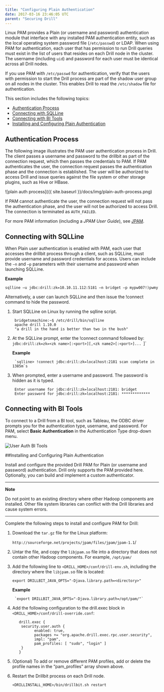```yaml
---
title: "Configuring Plain Authentication"
date: 2017-03-16 23:46:05 UTC
parent: "Securing Drill"
---
```

Linux PAM provides a Plain (or username and password) authentication module that interface with any installed PAM authentication entity, such as the local operating system password file (`/etc/passwd`) or LDAP. 
When using PAM for authentication, each user that has permission to run Drill queries must exist in the list of users that resides on each Drill node in the cluster. The username (including `uid`) and password for each user must be identical across all Drill nodes. 

If you use PAM with `/etc/passwd` for authentication, verify that the users with permission to start the Drill process are part of the shadow user group on all nodes in the cluster. This enables Drill to read the `/etc/shadow` file for authentication.

This section includes the following topics:

- [Authentication Process]({{site.baseurl}}/docs/configuring-plain-authentication/#authentication-process)
- [Connecting with SQLLine]({{site.baseurl}}/docs/configuring-plain-authentication/#connecting-with-sqlline)
- [Connecting with BI Tools]({{site.baseurl}}/docs/configuring-plain-authentication/#connecting-with-bi-tools)
- [Installing and Configuring Plain Authentication]({{site.baseurl}}/docs/configuring-plain-authentication/#installing-and-configuring-plain-authentication)

## Authentication Process

The following image illustrates the PAM user authentication process in Drill.  The client passes a username and password to the drillbit as part of the connection request, which then passes the credentials to PAM.  If PAM authenticates the user, the connection request passes the authentication phase and the connection is established. The user will be authorized to access Drill and issue queries against the file system or other storage plugins, such as Hive or HBase.  

![plain auth process]({{ site.baseurl }}/docs/img/plain-auth-process.png)

If PAM cannot authenticate the user, the connection request will not pass the authentication phase, and the user will not be authorized to access Drill. The connection is terminated as `AUTH_FAILED`.

For more PAM information (including a *JPAM User Guide*), see [JPAM](http://jpam.sourceforge.net/ "JPAM").

## Connecting with SQLLine

When Plain user authentication is enabled with PAM, each user that accesses the drillbit process through a client, such as SQLLine, must provide username and password credentials for access. Users can include the `–n` and `–p` parameters with their username and password when launching SQLLine. 

**Example**

    sqlline –u jdbc:drill:zk=10.10.11.112:5181 –n bridget –p mypw007!)pwmy

Alternatively, a user can launch SQLLine and then issue the !connect command to hide the password.

1. Start SQLLine on Linux by running the sqlline script. 

	    bridgetsmachine:~$ /etc/drill/bin/sqlline
      	apache drill 1.10.0
      	"a drill in the hand is better than two in the bush"

1. At the SQLLine prompt, enter the !connect command followed by:
	`jdbc:drill:zk=zk=<zk name>[:<port>][,<zk name2>[:<port>]... `]`
	
	**Example**

        `sqlline> !connect jdbc:drill:zk=localhost:2181 scan complete in 1385m`s

1. When prompted, enter a username and password. The password is hidden as it is typed.
    
       	Enter username for jdbc:drill:zk=localhost:2181: bridget
      	Enter password for jdbc:drill:zk=localhost:2181: ************* 

## Connecting with BI Tools

To connect to a Drill from a BI tool, such as Tableau, the ODBC driver prompts you for the authentication type, username, and password. For PAM, select **Basic Authentication** in the Authentication Type drop-down menu.

![User Auth BI Tools](http://i.imgur.com/J5X1Tds.png)

##Installing and Configuring Plain Authentication

Install and configure the provided Drill PAM for Plain (or username and password) authentication. Drill only supports the PAM provided here. Optionally, you can build and implement a custom authenticator.

---

**Note**

Do not point to an existing directory where other Hadoop components are installed. Other file system libraries can conflict with the Drill libraries and cause system errors. 

---

Complete the following steps to install and configure PAM for Drill:

1. Download the `tar.gz` file for the Linux platform:

	`http://sourceforge.net/projects/jpam/files/jpam/jpam-1.1`/

1. Untar the file, and copy the `libjpam.so` file into a directory that does not contain other Hadoop components. For example, `/opt/pam/`


1. Add the following line to `<DRILL_HOME>/conf/drill-env.sh`, including the directory where the `libjpam.s`o file is located: 

    `export DRILLBIT_JAVA_OPTS="-Djava.library.path=<directory>"` 

	**Example**

    	`export DRILLBIT_JAVA_OPTS="-Djava.library.path=/opt/pam/"` 

1. Add the following configuration to the drill.exec block in `<DRILL_HOME>/conf/drill-override.conf`: 
		
		  drill.exec {
		   security.user.auth {
		         enabled: true,
		         packages += "org.apache.drill.exec.rpc.user.security",
		         impl: "pam",
		         pam_profiles: [ "sudo", "login" ]
		   } 
		  }

1. (Optional) To add or remove different PAM profiles, add or delete the profile names in the “pam_profiles” array shown above. 

1. Restart the Drillbit process on each Drill node. 

    `<DRILLINSTALL_HOME>/bin/drillbit.sh restart`






